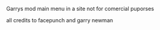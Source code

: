 Garrys mod main menu in a site
not for comercial puporses


 all credits to facepunch and garry newman  
